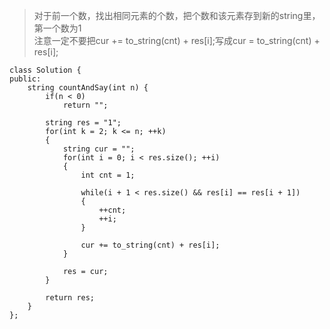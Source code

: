 >对于前一个数，找出相同元素的个数，把个数和该元素存到新的string里，第一个数为1   
注意一定不要把cur += to_string(cnt) + res[i];写成cur = to_string(cnt) + res[i];


```
class Solution {
public:
    string countAndSay(int n) {
        if(n < 0)
            return "";

        string res = "1";
        for(int k = 2; k <= n; ++k)
        {
            string cur = "";
            for(int i = 0; i < res.size(); ++i)
            {
                int cnt = 1;

                while(i + 1 < res.size() && res[i] == res[i + 1])
                {
                    ++cnt;
                    ++i;
                }

                cur += to_string(cnt) + res[i];
            }

            res = cur;
        }

        return res;
    }
};
```
